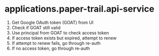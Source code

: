 # applications.paper-trail.api-service

1. Get Google OAuth token (GOAT) from UI
1. Check if GOAT still valid
1. Use principal from GOAT to check access token
1. If access token exists but expired, attempt to renew
1. If attempt to renew fails, go through re-auth
1. If no access token, go through re-auth
